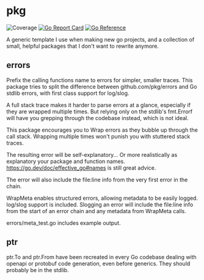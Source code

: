 # pkg

![Coverage](https://img.shields.io/badge/Coverage-16.8%25-red)
[![Go Report Card](https://goreportcard.com/badge/github.com/danlock/pkg)](https://goreportcard.com/report/github.com/danlock/pkg)
[![Go Reference](https://pkg.go.dev/badge/github.com/danlock/pkg.svg)](https://pkg.go.dev/github.com/danlock/pkg)

A generic template I use when making new go projects,
and a collection of small, helpful packages that I don't want to rewrite anymore.

## errors
Prefix the calling functions name to errors for simpler, smaller traces.
This package tries to split the difference between github.com/pkg/errors and Go stdlib errors, with first class support for log/slog.


A full stack trace makes it harder to parse errors at a glance, especially if they are wrapped multiple times.
But relying only on the stdlib's fmt.Errorf will have you grepping through the codebase instead, which is not ideal.


This package encourages you to Wrap errors as they bubble up through the call stack. Wrapping multiple times won't punish you with stuttered stack traces.

The resulting error will be self-explanatory... Or more realistically as explanatory your package and function names.
https://go.dev/doc/effective_go#names is still great advice.

The error will also include the file:line info from the very first error in the chain.

WrapMeta enables structured errors, allowing metadata to be easily logged.
log/slog support is included. Slogging an error will include the file:line info from the start of an error chain and any metadata from WrapMeta calls.

errors/meta_test.go includes example output.

## ptr

ptr.To and ptr.From have been recreated in every Go codebase dealing with openapi or protobuf code generation, even before generics.
They should probably be in the stdlib.
